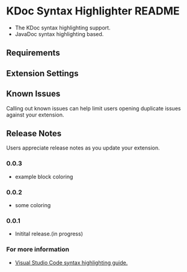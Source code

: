 # KDoc Syntax Highlighter README
* The KDoc syntax highlighting support.
* JavaDoc syntax highlighting based.
## Requirements

## Extension Settings

## Known Issues
Calling out known issues can help limit users opening duplicate issues against your extension.

## Release Notes
Users appreciate release notes as you update your extension.

### 0.0.3
* example block coloring

### 0.0.2
* some coloring

### 0.0.1
* Initital release.(in progress)

### For more information
* [Visual Studio Code syntax highlighting guide.](https://code.visualstudio.com/api/language-extensions/syntax-highlight-guide)